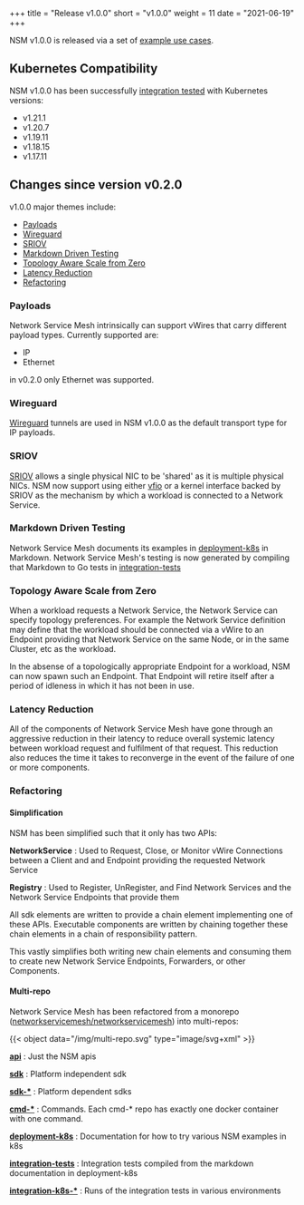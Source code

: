 +++
title = "Release v1.0.0"
short = "v1.0.0"
weight = 11
date = "2021-06-19"
+++

NSM v1.0.0 is released via a set of [example use cases](https://github.com/networkservicemesh/deployments-k8s/tree/release/v1.0.0).

## Kubernetes Compatibility
NSM v1.0.0 has been successfully [integration tested](https://github.com/networkservicemesh/integration-k8s-kind/pull/304) with Kubernetes versions:

- v1.21.1
- v1.20.7
- v1.19.11
- v1.18.15
- v1.17.11

## Changes since version v0.2.0

v1.0.0 major themes include:

- [Payloads](#payloads)
- [Wireguard](#wireguard)
- [SRIOV](#sriov)
- [Markdown Driven Testing](#markdown-driven-testing)
- [Topology Aware Scale from Zero](#topology-aware-scale-from-zero)
- [Latency Reduction](#latency-reduction)
- [Refactoring](#refactoring)

### Payloads

Network Service Mesh intrinsically can support vWires that carry different payload types.
Currently supported are:

- IP
- Ethernet

in v0.2.0 only Ethernet was supported.

### Wireguard

[Wireguard](https://www.wireguard.com/) tunnels are used in NSM v1.0.0 as the default transport
type for IP payloads.

### SRIOV

[SRIOV](https://en.wikipedia.org/wiki/Single-root_input/output_virtualization) allows a single physical NIC to be 
'shared' as it is multiple physical NICs.  NSM now support using either [vfio](https://www.kernel.org/doc/Documentation/vfio.txt) or
a kernel interface backed by SRIOV as the mechanism by which a workload is connected to a Network Service.

### Markdown Driven Testing

Network Service Mesh documents its examples in [deployment-k8s](https://github.com/networkservicemesh/deployments-k8s) in Markdown.
Network Service Mesh's testing is now generated by compiling that Markdown to Go tests in [integration-tests](https://github.com/networkservicemesh/integration-tests)

### Topology Aware Scale from Zero

When a workload requests a Network Service, the Network Service can specify topology preferences.
For example the Network Service definition may define that the workload should be connected via a vWire to
an Endpoint providing that Network Service on the same Node, or in the same Cluster, etc as the workload.

In the absense of a topologically appropriate Endpoint for a workload, NSM can now spawn such an Endpoint.
That Endpoint will retire itself after a period of idleness in which it has not been in use.

### Latency Reduction

All of the components of Network Service Mesh have gone through an aggressive reduction in their latency
to reduce overall systemic latency between workload request and fulfilment of that request.
This reduction also reduces the time it takes to reconverge in the event of the failure of one or more components.

### Refactoring

#### Simplification

NSM has been simplified such that it only has two APIs:

**NetworkService**
: Used to Request, Close, or Monitor vWire Connections between a Client and and Endpoint providing the requested Network Service

**Registry**
: Used to Register, UnRegister, and Find Network Services and the Network Service Endpoints that provide them

All sdk elements are written to provide a chain element implementing one of these APIs.
Executable components are written by chaining together these chain elements in a chain of responsibility pattern.

This vastly simplifies both writing new chain elements and consuming them to create new Network Service Endpoints, Forwarders, or other Components.

#### Multi-repo
Network Service Mesh has been refactored from a monorepo ([networkservicemesh/networkservicemesh](https://github.com/networkservicemesh/networkservicemesh)) into
multi-repos:

{{< object data="/img/multi-repo.svg" type="image/svg+xml" >}}

**[api](https://github.com/networkservicemesh/api)**
: Just the  NSM apis

**[sdk](https://github.com/networkservicemesh/sdk)**
: Platform independent sdk

**[sdk-*](https://github.com/networkservicemesh?q=sdk-+is:repo)**
: Platform dependent sdks

**[cmd-*](https://github.com/networkservicemesh?q=cmd-+is:repo)**
: Commands.  Each cmd-* repo has exactly one docker container with one command.

**[deployment-k8s](https://github.com/networkservicemesh/deployment-k8s)**
: Documentation for how to try various NSM examples in k8s

**[integration-tests](https://github.com/networkservicemesh/integration-tests)**
: Integration tests compiled from the markdown documentation in deployment-k8s

**[integration-k8s-*](https://github.com/networkservicemesh?q=integration-k8s-+is:repo)**
: Runs of the integration tests in various environments

